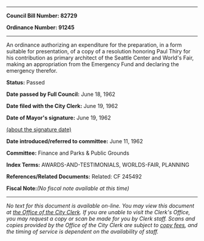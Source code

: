 

********

**Council Bill Number: 82729**
   
**Ordinance Number: 91245**
********

 An ordinance authorizing an expenditure for the preparation, in a form suitable for presentation, of a copy of a resolution honoring Paul Thiry for his contribution as primary architect of the Seattle Center and World's Fair, making an appropriation from the Emergency Fund and declaring the emergency therefor.

**Status:** Passed
   
**Date passed by Full Council:** June 18, 1962
   
**Date filed with the City Clerk:** June 19, 1962
   
**Date of Mayor's signature:** June 19, 1962
   
[(about the signature date)](/~public/approvaldate.htm)
   
   
   
**Date introduced/referred to committee:** June 11, 1962
   
**Committee:** Finance and Parks & Public Grounds
   
   
**Index Terms:** AWARDS-AND-TESTIMONIALS, WORLDS-FAIR, PLANNING

**References/Related Documents:** Related: CF 245492

**Fiscal Note:**_(No fiscal note available at this time)_
********

_No text for this document is available on-line. You may view this document at [the Office of the City Clerk](http://www.seattle.gov/leg/clerk/contactUs.htm). If you are unable to visit the Clerk's Office, you may request a copy or scan be made for you by Clerk staff. Scans and copies provided by the Office of the City Clerk are subject to [copy fees](http://clerk.seattle.gov/~public/clerkfees.htm), and the timing of service is dependent on the availability of staff._

